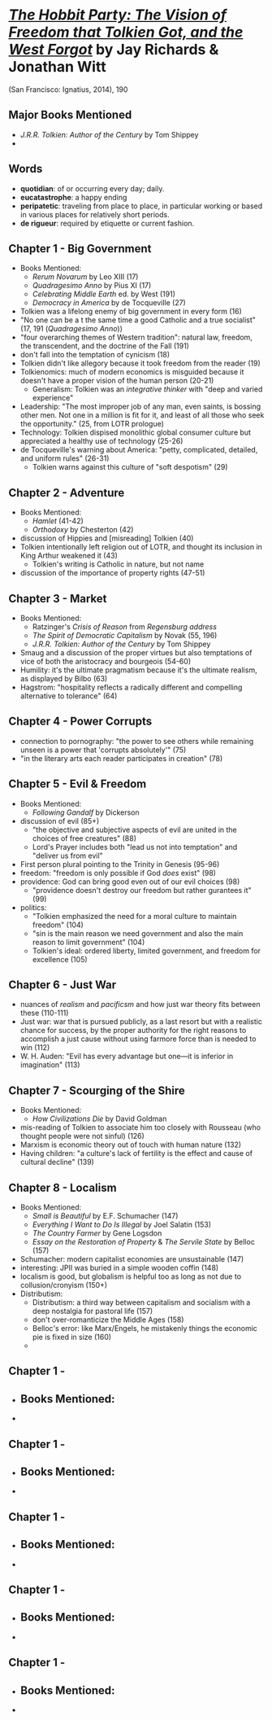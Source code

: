 # [*The Hobbit Party: The Vision of Freedom that Tolkien Got, and the West Forgot*](https://www.amazon.com/Hobbit-Party-Vision-Freedom-Tolkien/dp/1586178237/ref=sr_1_1?crid=20911MCXTRS4R&keywords=the+hobbit+party&qid=1553442041&s=gateway&sprefix=shadow+white+9%2F1%2Caps%2C167&sr=8-1) by Jay Richards & Jonathan Witt

(San Francisco: Ignatius, 2014), 190

## Major Books Mentioned
- *J.R.R. Tolkien: Author of the Century* by Tom Shippey
- 

## Words
- **quotidian**: of or occurring every day; daily.
- **eucatastrophe**: a happy ending
- **peripatetic**: traveling from place to place, in particular working or based in various places for relatively short periods.
- **de rigueur**: required by etiquette or current fashion.


## Chapter 1 - Big Government
- Books Mentioned:
  - *Rerum Novarum* by Leo XIII (17)
  - *Quadragesimo Anno* by Pius XI (17)
  - *Celebrating Middle Earth* ed. by West (191)
  - *Democracy in America* by de Tocqueville (27)
- Tolkien was a lifelong enemy of big government in every form (16)
- "No one can be a t the same time a good Catholic and a true socialist" (17, 191 (*Quadragesimo Anno*))
- "four overarching themes of Western tradition": natural law, freedom, the transcendent, and the doctrine of the Fall (191)
- don't fall into the temptation of cynicism (18)
- Tolkien didn't like allegory because it took freedom from the reader (19)
- Tolkienomics: much of modern economics is misguided because it doesn't have a proper vision of the human person (20-21)
  - Generalism: Tolkien was an *integrative thinker* with "deep and varied experience"
- Leadership: "The most improper job of any man, even saints, is bossing other men. Not one in a million is fit for it, and least of all those who seek the opportunity." (25, from LOTR prologue)
- Technology: Tolkien dispised monolithic global consumer culture but appreciated a healthy use of technology (25-26)
- de Tocqueville's warning about America: "petty, complicated, detailed, and uniform rules" (26-31)
  - Tolkien warns against this culture of "soft despotism" (29)


## Chapter 2 - Adventure
- Books Mentioned:
  - *Hamlet* (41-42)
  - *Orthodoxy* by Chesterton (42)
- discussion of Hippies and [misreading] Tolkien (40)
- Tolkien intentionally left religion out of LOTR, and thought its inclusion in King Arthur weakened it (43)
  - Tolkien's writing is Catholic in nature, but not name
- discussion of the importance of property rights (47-51)


## Chapter 3 - Market
- Books Mentioned:
  - Ratzinger's *Crisis of Reason* from *Regensburg address*
  - *The Spirit of Democratic Capitalism* by Novak (55, 196)
  - *J.R.R. Tolkien: Author of the Century* by Tom Shippey
- Smaug and a discussion of the proper virtues but also temptations of vice of both the aristocracy and bourgeois (54-60)
- Humility: it's the ultimate pragmatism because it's the ultimate realism, as displayed by Bilbo (63)
- Hagstrom: "hospitality reflects a radically different and compelling alternative to tolerance" (64)


## Chapter 4 - Power Corrupts
- connection to pornography: "the power to see others while remaining unseen is a power that 'corrupts absolutely'" (75)
- "in the literary arts each reader participates in creation" (78)


## Chapter 5 - Evil & Freedom
- Books Mentioned:
  - *Following Gandalf* by Dickerson
- discussion of evil (85+)
  - "the objective and subjective aspects of evil are united in the choices of free creatures" (88)
  - Lord's Prayer includes both "lead us not into temptation" and "deliver us from evil"
- First person plural pointing to the Trinity in Genesis (95-96)
- freedom: "freedom is only possible if God *does* exist" (98)
- providence: God can bring good even out of our evil choices (98)
  - "providence doesn't destroy our freedom but rather gurantees it" (99)
- politics: 
  - "Tolkien emphasized the need for a moral culture to maintain freedom" (104)
  - "sin is the main reason we need government and also the main reason to limit government" (104)
  - Tolkien's ideal: ordered liberty, limited government, and freedom for excellence (105)


## Chapter 6 - Just War
- nuances of *realism* and *pacificsm* and how just war theory fits between these (110-111)
- Just war: war that is pursued publicly, as a last resort but with a realistic chance for success, by the proper authority for the right reasons to accomplish a just cause without using farmore force than is needed to win (112)
- W. H. Auden: "Evil has every advantage but one—it is inferior in imagination" (113)


## Chapter 7 - Scourging of the Shire
- Books Mentioned:
  - *How Civilizations Die* by David Goldman
- mis-reading of Tolkien to associate him too closely with Rousseau (who thought people were not sinful) (126)
- Marxism is economic theory out of touch with human nature (132)
- Having children: "a culture's lack of fertility is the effect and cause of cultural decline" (139)


## Chapter 8 - Localism
- Books Mentioned:
  - *Small is Beautiful* by E.F. Schumacher (147)
  - *Everything I Want to Do Is Illegal* by Joel Salatin (153)
  - *The Country Farmer* by Gene Logsdon
  - *Essay on the Restoration of Property* & *The Servile State* by Belloc (157)
- Schumacher: modern capitalist economies are unsustainable (147)
- interesting: JPII was buried in a simple wooden coffin (148)
- localism is good, but globalism is helpful too as long as not due to collusion/cronyism (150+)
- Distributism:
  - Distributism: a third way between capitalism and socialism with a deep nostalgia for pastoral life (157)
  - don't over-romanticize the Middle Ages (158)
  - Belloc's error: like Marx/Engels, he mistakenly things the economic pie is fixed in size (160)
  - 


## Chapter 1 - 
- Books Mentioned:
  - 
- 

## Chapter 1 - 
- Books Mentioned:
  - 
- 

## Chapter 1 - 
- Books Mentioned:
  - 
- 

## Chapter 1 - 
- Books Mentioned:
  - 
- 

## Chapter 1 - 
- Books Mentioned:
  - 
- 
